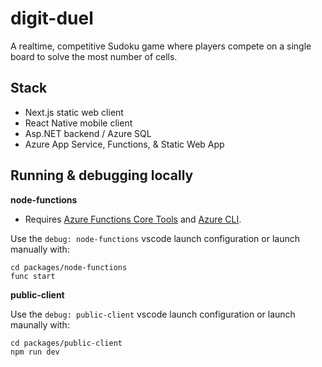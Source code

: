 # digit-duel

A realtime, competitive Sudoku game where players compete on a single board to solve the most number of cells.

## Stack

- Next.js static web client
- React Native mobile client
- Asp.NET backend / Azure SQL
- Azure App Service, Functions, & Static Web App

## Running & debugging locally

**node-functions**

- Requires [Azure Functions Core Tools](https://learn.microsoft.com/en-us/azure/azure-functions/functions-run-local?tabs=macos%2Cportal%2Cv2%2Cbash&pivots=programming-language-javascript#v2) and [Azure CLI](https://learn.microsoft.com/en-us/cli/azure/install-azure-cli).

Use the `debug: node-functions` vscode launch configuration or launch manually with:

```
cd packages/node-functions
func start
```

**public-client**

Use the `debug: public-client` vscode launch configuration or launch maunally with:

```
cd packages/public-client
npm run dev
```
